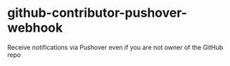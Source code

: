 github-contributor-pushover-webhook
===================================

Receive notifications via Pushover even if you are not owner of the GitHub repo
